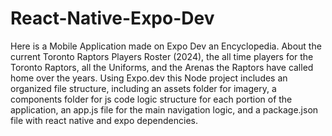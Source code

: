 # React-Native-Expo-Dev
Here is a Mobile Application made on Expo Dev an Encyclopedia. About the current Toronto Raptors Players Roster (2024), the all time players for the Toronto Raptors, all the Uniforms, and the Arenas the Raptors have called home over the years.
Using Expo.dev this Node project includes an organized file structure, including an assets folder for imagery, a components folder for js code logic structure for each portion of the application, an app.js file for the main navigation logic, and a package.json file with react native and expo dependencies.
